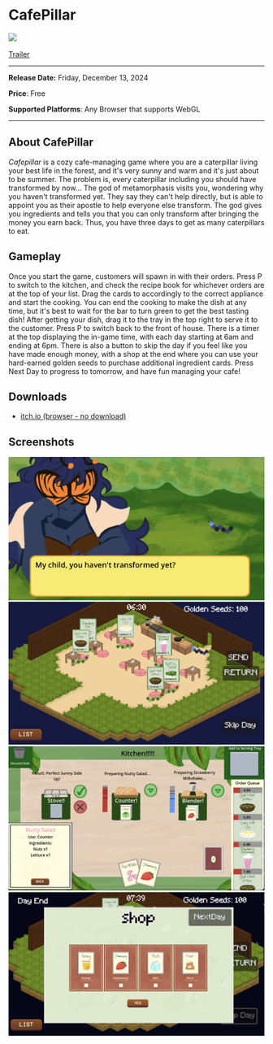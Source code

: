 # CafePillar

![](banner-png)



[Trailer](https://www.youtube.com/watch?v=dQw4w9WgXcQ&pp=ygUXbmV2ZXIgZ29ubmEgZ2l2ZSB5b3UgdXA%3D)

------

**Release Date:** Friday, December 13, 2024

**Price**: Free

**Supported Platforms**: Any Browser that supports WebGL

------

## About CafePillar

*Cafepillar* is a cozy cafe-managing game where you are a caterpillar living your best life in the forest, and it's very sunny and warm and it's just about to be summer. The problem is, every caterpillar including you should have transformed by now... The god of metamorphasis visits you, wondering why you haven't transformed yet. They say they can't help directly, but is able to appoint you as their apostle to help everyone else transform. The god gives you ingredients and tells you that you can only transform after bringing the money you earn back.
Thus, you have three days to get as many caterpillars to eat.

## Gameplay

Once you start the game, customers will spawn in with their orders. Press P to switch to the kitchen, and check the recipe book for whichever orders are at the top of your list. Drag the cards to accordingly to the correct appliance and start the cooking. You can end the cooking to make the dish at any time, but it's best to wait for the bar to turn green to get the best tasting dish! After getting your dish, drag it to the tray in the top right to serve it to the customer. Press P to switch back to the front of house. There is a timer at the top displaying the in-game time, with each day starting at 6am and ending at 6pm. There is also a button to skip the day if you feel like you have made enough money, with a shop at the end where you can use your hard-earned golden seeds to purchase additional ingredient cards. Press Next Day to progress to tomorrow, and have fun managing your cafe!

## Downloads

- [itch.io (browser - no download)](https://aroshia.itch.io/cafepillar?secret=sxRkwzsfKWNpgYkhKWZI1OWhH0)

## Screenshots

![cutscene](https://github.com/TeamCaterpillar/Cafepillar/blob/c378917c704e5e06af4c49bd012184c57d4e7a90/Cafepillar_Game/screenshots/cutscene)
![front](https://github.com/TeamCaterpillar/Cafepillar/blob/53e89ce900c0e6a2848f22e6ea735a1c430cd270/Cafepillar_Game/screenshots/front_of_house)
![kitchen](https://github.com/TeamCaterpillar/Cafepillar/blob/53e89ce900c0e6a2848f22e6ea735a1c430cd270/Cafepillar_Game/screenshots/kitchen_1)
![shop](https://github.com/TeamCaterpillar/Cafepillar/blob/53e89ce900c0e6a2848f22e6ea735a1c430cd270/Cafepillar_Game/screenshots/shop)
